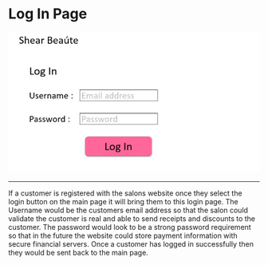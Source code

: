 # Log In Page

![Log In Page](LogInPage.jpg)
<hr>

If a customer is registered with the salons website once they select the login button on the main page it will bring them to this login page. The Username would be the customers email address so that the salon could validate the customer is real and able to send receipts and discounts to the customer. The password would look to be a strong password requirement so that in the future the website could store payment information with secure financial servers. Once a customer has logged in successfully then they would be sent back to the main page. 
